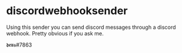 # discordwebhooksender
Using this sender you can send discord messages through a discord webhook.
Pretty obvious if you ask me.

𝖉𝖊𝖚𝖘#7863
